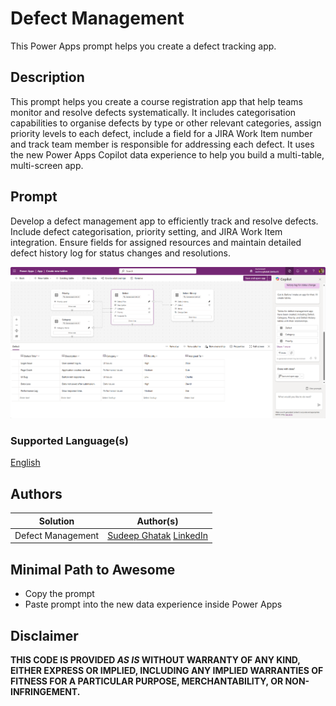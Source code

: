 # Defect Management 

This Power Apps prompt helps you create a defect tracking app.

## Description

This prompt helps you create a course registration app that help teams monitor and resolve defects systematically. It includes categorisation capabilities to organise defects by type or other relevant categories, assign priority levels to each defect, include a field for a JIRA Work Item number and track team member is responsible for addressing each defect. It uses the new Power Apps Copilot data experience to help you build a multi-table, multi-screen app.

## Prompt

Develop a defect management app to efficiently track and resolve defects. Include defect categorisation, priority setting, and JIRA Work Item integration. Ensure fields for assigned resources and maintain detailed defect history log for status changes and resolutions.

![Defect Management](./assets/defect-management.png)

### Supported Language(s)

[English](./en-us/prompt.md)

## Authors

Solution|Author(s)
--------|---------
Defect Management | [Sudeep Ghatak](https://www.github.com/sudeepghatak) [LinkedIn](https://www.linkedin.com/in/sudeepghatak/)

## Minimal Path to Awesome

* Copy the prompt
* Paste prompt into the new data experience inside Power Apps

## Disclaimer

**THIS CODE IS PROVIDED *AS IS* WITHOUT WARRANTY OF ANY KIND, EITHER EXPRESS OR IMPLIED, INCLUDING ANY IMPLIED WARRANTIES OF FITNESS FOR A PARTICULAR PURPOSE, MERCHANTABILITY, OR NON-INFRINGEMENT.**


